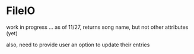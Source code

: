 # FileIO

work in progress ... as of 11/27, returns song name, but not other attributes (yet)

also, need to provide user an option to update their entries
